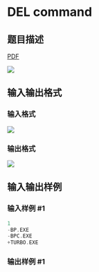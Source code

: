 # DEL command

## 题目描述

[problemUrl]: https://uva.onlinejudge.org/index.php?option=com_onlinejudge&Itemid=8&category=7&page=show_problem&problem=443

[PDF](https://uva.onlinejudge.org/external/5/p502.pdf)

![](https://cdn.luogu.com.cn/upload/vjudge_pic/UVA502/e72a3300de1a6adb25fd63f200c28851069a85b3.png)

## 输入输出格式

### 输入格式

![](https://cdn.luogu.com.cn/upload/vjudge_pic/UVA502/929257c0bb75e47db8bdecd5bc79d7fc3d4ccdc8.png)

### 输出格式

![](https://cdn.luogu.com.cn/upload/vjudge_pic/UVA502/dce7746e17c668fd6e22e401905639c76f80df99.png)

## 输入输出样例

### 输入样例 #1

```cpp
1
-BP.EXE
-BPC.EXE
+TURBO.EXE
```


### 输出样例 #1

```cpp

```
